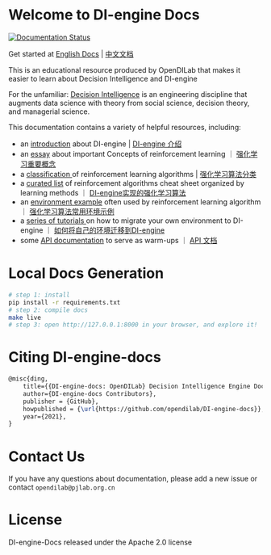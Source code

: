 # Welcome to DI-engine Docs

[![Documentation Status](https://readthedocs.org/projects/di-engine-docs/badge/?version=latest)](https://di-engine-docs.readthedocs.io/en/latest/?badge=latest)

Get started at
[English Docs](https://di-engine-docs.readthedocs.io/en/latest/index.html) | 
[中文文档](https://di-engine-docs.readthedocs.io/zh_CN/latest/index.html)

This is an educational resource produced by OpenDILab that makes it easier to learn about Decision Intelligence and DI-engine

For the unfamiliar: [Decision Intelligence](https://en.wikipedia.org/wiki/Decision_intelligence#Relationship_to_artificial_intelligence_and_machine_learning) is an engineering discipline that augments data science with theory from social science, decision theory, and managerial science.

This documentation contains a variety of helpful resources, including:

- an [introduction](https://di-engine-docs.readthedocs.io/en/latest/00_intro/index.html) about DI-engine | [DI-engine 介绍](https://di-engine-docs.readthedocs.io/zh_CN/latest/00_intro/index_zh.html)
- an [essay](https://di-engine-docs.readthedocs.io/en/latest/10_concepts/basic_rl.html) about  important Concepts of reinforcement learning ｜ [强化学习重要概念](https://di-engine-docs.readthedocs.io/zh_CN/latest/10_concepts/basic_rl_zh.html)
- a [classification ](https://di-engine-docs.readthedocs.io/en/latest/02_algo/index.html) of reinforcement learning algorithms |  [强化学习算法分类](https://di-engine-docs.readthedocs.io/zh_CN/latest/02_algo/index_zh.html)
- a [curated list](https://di-engine-docs.readthedocs.io/en/latest/12_policies/index.html) of reinforcement algorithms cheat sheet organized by learning methods ｜ [DI-engine实现的强化学习算法](https://di-engine-docs.readthedocs.io/zh_CN/latest/12_policies/index_zh.html)
- an [environment example](https://di-engine-docs.readthedocs.io/en/latest/13_envs/index.html) often used by reinforcement learning algorithm ｜ [强化学习算法常用环境示例](https://di-engine-docs.readthedocs.io/zh_CN/latest/13_envs/index_zh.html) 
- a [series of tutorials ](https://di-engine-docs.readthedocs.io/en/latest/04_best_practice/index.html)on how to migrate your own environment to DI-engine ｜ [如何将自己的环境迁移到DI-engine](https://di-engine-docs.readthedocs.io/en/latest/04_best_practice/index.html)
-  some [API documentation](https://di-engine-docs.readthedocs.io/en/latest/05_api_doc/index.html) to serve as warm-ups ｜ [API 文档](https://di-engine-docs.readthedocs.io/zh_CN/latest/05_api_doc/index.html)


# Local Docs Generation
```bash
# step 1: install
pip install -r requirements.txt
# step 2: compile docs
make live
# step 3: open http://127.0.0.1:8000 in your browser, and explore it!
```

# Citing DI-engine-docs
```latex
@misc{ding,
    title={{DI-engine-docs: OpenDILab} Decision Intelligence Engine Document},
    author={DI-engine-docs Contributors},
    publisher = {GitHub},
    howpublished = {\url{https://github.com/opendilab/DI-engine-docs}},
    year={2021},
}
```
# Contact Us
If you have any questions about documentation, please add a new issue or contact `opendilab@pjlab.org.cn`

# License

DI-engine-Docs released under the Apache 2.0 license
